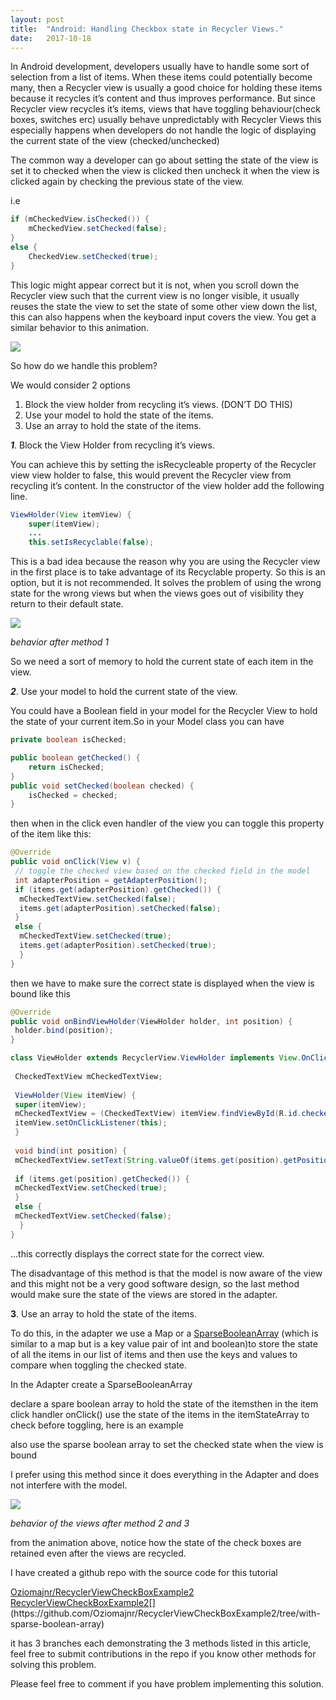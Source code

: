 ```yaml
---
layout:	post
title:	"Android: Handling Checkbox state in Recycler Views."
date:	2017-10-18
---
```


In Android development, developers usually have to handle some sort of selection from a list of items. 
When these items could potentially become many, then a Recycler view is usually a good choice for holding these items 
because it recycles it’s content and thus improves performance. But since Recycler view recycles it’s items, 
views that have toggling behaviour(check boxes, switches erc) usually behave unpredictably with Recycler Views 
this especially happens when developers do not handle the logic of displaying the current state of the view (checked/unchecked)

The common way a developer can go about setting the state of the view is set it to checked when the view is clicked 
then uncheck it when the view is clicked again by checking the previous state of the view.

i.e

```java
if (mCheckedView.isChecked()) {
    mCheckedView.setChecked(false);
}
else {
    CheckedView.setChecked(true);
}
 ```

This logic might appear correct but it is not, when you scroll down the Recycler view such that the current view is no 
longer visible, it usually reuses the state the view to set the state of some other view down the list, this can also 
happens when the keyboard input covers the view. You get a similar behavior to this animation.

![](/img/1gNSazrkWiBdW64CbRw7ljA.gif)

So how do we handle this problem?

We would consider 2 options

1. Block the view holder from recycling it’s views. (DON’T DO THIS)
2. Use your model to hold the state of the items.
3. Use an array to hold the state of the items.


***1***. Block the View Holder from recycling it’s views.

You can achieve this by setting the isRecycleable property of the Recycler view view holder to false, 
this would prevent the Recycler view from recycling it’s content. In the constructor of the view holder add the following line.
```java
ViewHolder(View itemView) {
    super(itemView);
    ...
    this.setIsRecyclable(false); 
```

This is a bad idea because the reason why you are using the Recycler view in the first place is to take advantage of 
its Recyclable property. So this is an option, but it is not recommended. It solves the problem of using the wrong 
state for the wrong views but when the views goes out of visibility they return to their default state.

![](/img/1gNSazrkWiBdW64CbRw7ljA.gif)

*behavior after method 1*

So we need a sort of memory to hold the current state of each item in the view.

***2***. Use your model to hold the current state of the view.

You could have a Boolean field in your model for the Recycler View to hold the state of your current item.So in your Model class you can have
```java
private boolean isChecked;

public boolean getChecked() {
    return isChecked;
}
public void setChecked(boolean checked) {
    isChecked = checked;
}
```

then when in the click even handler of the view you can toggle this property of the item like this:
```java
@Override  
public void onClick(View v) {  
 // toggle the checked view based on the checked field in the model  
 int adapterPosition = getAdapterPosition();  
 if (items.get(adapterPosition).getChecked()) {  
  mCheckedTextView.setChecked(false);  
  items.get(adapterPosition).setChecked(false);  
 }  
 else {  
  mCheckedTextView.setChecked(true);  
  items.get(adapterPosition).setChecked(true);  
  }  
}
```

then we have to make sure the correct state is displayed when the view is bound like this
```java
@Override  
public void onBindViewHolder(ViewHolder holder, int position) {  
 holder.bind(position);  
}

class ViewHolder extends RecyclerView.ViewHolder implements View.OnClickListener {  
  
 CheckedTextView mCheckedTextView;  
  
 ViewHolder(View itemView) {  
 super(itemView);  
 mCheckedTextView = (CheckedTextView) itemView.findViewById(R.id.checked\_text\_view);  
 itemView.setOnClickListener(this);  
 }  
  
 void bind(int position) {  
 mCheckedTextView.setText(String.valueOf(items.get(position).getPosition()));  
 
 if (items.get(position).getChecked()) {  
 mCheckedTextView.setChecked(true);  
 }  
 else {  
 mCheckedTextView.setChecked(false);  
  }  
}
```
 
 ...this correctly displays the correct state for the correct view.

The disadvantage of this method is that the model is now aware of the view and this might not be a very good software design, so the last method would make sure the state of the views are stored in the adapter.

**3**. Use an array to hold the state of the items.

To do this, in the adapter we use a Map or a [SparseBooleanArray](https://developer.android.com/reference/android/util/SparseBooleanArray.html) (which is similar to a map but is a key value pair of int and boolean)to store the state of all the items in our list of items and then use the keys and values to compare when toggling the checked state.

In the Adapter create a SparseBooleanArray

declare a spare boolean array to hold the state of the itemsthen in the item click handler onClick() use the state of the items in the itemStateArray to check before toggling, here is an example

also use the sparse boolean array to set the checked state when the view is bound

I prefer using this method since it does everything in the Adapter and does not interfere with the model.

![](/img/1ytOlUmus17Un5FUytrSoyA.gif)

*behavior of the views after method 2 and 3*

from the animation above, notice how the state of the check boxes are retained even after the views are recycled.

I have created a github repo with the source code for this tutorial

[Oziomajnr/RecyclerViewCheckBoxExample2  RecyclerViewCheckBoxExample2](https://github.com/Oziomajnr/RecyclerViewCheckBoxExample2/tree/with-sparse-boolean-array "https://github.com/Oziomajnr/RecyclerViewCheckBoxExample2/tree/with-sparse-boolean-array")[](https://github.com/Oziomajnr/RecyclerViewCheckBoxExample2/tree/with-sparse-boolean-array)

it has 3 branches each demonstrating the 3 methods listed in this article, 
feel free to submit contributions in the repo if you know other methods for solving this problem.

Please feel free to comment if you have problem implementing this solution.